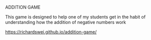 ADDITION GAME

This game is designed to help one of my students get in the habit of understanding how the addition of negative numbers work

https://richardswei.github.io/addition-game/
